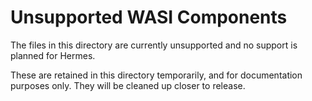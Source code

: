 # Unsupported WASI Components

The files in this directory are currently unsupported and no support is planned for Hermes.

These are retained in this directory temporarily, and for documentation purposes only.
They will be cleaned up closer to release.
